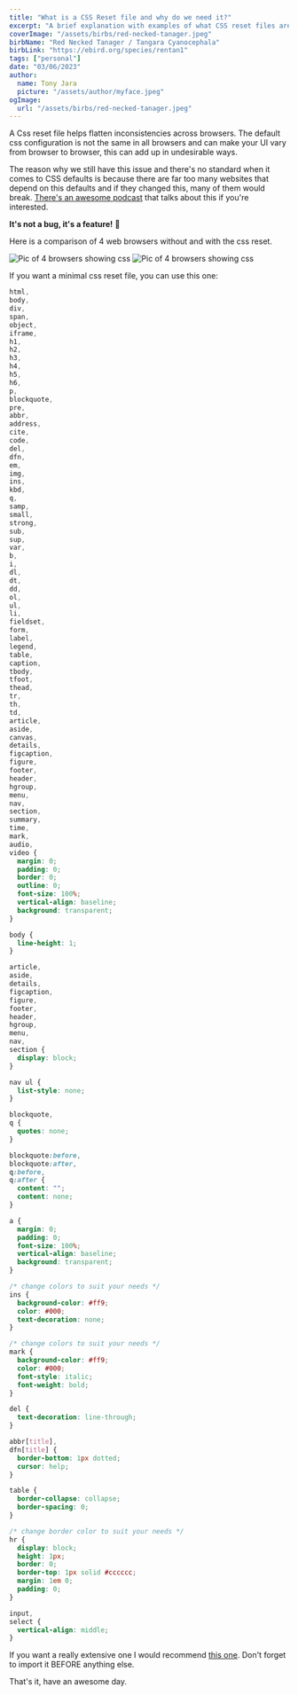 ```yaml
---
title: "What is a CSS Reset file and why do we need it?"
excerpt: "A brief explanation with examples of what CSS reset files are and why it's a good idea to use them."
coverImage: "/assets/birbs/red-necked-tanager.jpeg"
birbName: "Red Necked Tanager / Tangara Cyanocephala"
birbLink: "https://ebird.org/species/rentan1"
tags: ["personal"]
date: "03/06/2023"
author:
  name: Tony Jara
  picture: "/assets/author/myface.jpeg"
ogImage:
  url: "/assets/birbs/red-necked-tanager.jpeg"
---
```


A Css reset file helps flatten inconsistencies across browsers. The default css configuration is not the same in all browsers and can make your UI vary from browser to browser, this can add up in undesirable ways.

The reason why we still have this issue and there's no standard when it comes to CSS defaults is because there are far too many websites that depend on this defaults and if they changed this, many of them would break. [There's an awesome podcast](https://open.spotify.com/episode/6SYD2Is8dLb73Hua8yKzQw?si=7cad25eb827b4f78) that talks about this if you're interested.

**It's not a bug, it's a feature!** 🐛

Here is a comparison of 4 web browsers without and with the css reset.

<img alt="Pic of 4 browsers showing css" src="/assets/css-reset/no-reset.png" />
<img alt="Pic of 4 browsers showing css" src="/assets/css-reset/with-reset.png" />

If you want a minimal css reset file, you can use this one:

```css
html,
body,
div,
span,
object,
iframe,
h1,
h2,
h3,
h4,
h5,
h6,
p,
blockquote,
pre,
abbr,
address,
cite,
code,
del,
dfn,
em,
img,
ins,
kbd,
q,
samp,
small,
strong,
sub,
sup,
var,
b,
i,
dl,
dt,
dd,
ol,
ul,
li,
fieldset,
form,
label,
legend,
table,
caption,
tbody,
tfoot,
thead,
tr,
th,
td,
article,
aside,
canvas,
details,
figcaption,
figure,
footer,
header,
hgroup,
menu,
nav,
section,
summary,
time,
mark,
audio,
video {
  margin: 0;
  padding: 0;
  border: 0;
  outline: 0;
  font-size: 100%;
  vertical-align: baseline;
  background: transparent;
}

body {
  line-height: 1;
}

article,
aside,
details,
figcaption,
figure,
footer,
header,
hgroup,
menu,
nav,
section {
  display: block;
}

nav ul {
  list-style: none;
}

blockquote,
q {
  quotes: none;
}

blockquote:before,
blockquote:after,
q:before,
q:after {
  content: "";
  content: none;
}

a {
  margin: 0;
  padding: 0;
  font-size: 100%;
  vertical-align: baseline;
  background: transparent;
}

/* change colors to suit your needs */
ins {
  background-color: #ff9;
  color: #000;
  text-decoration: none;
}

/* change colors to suit your needs */
mark {
  background-color: #ff9;
  color: #000;
  font-style: italic;
  font-weight: bold;
}

del {
  text-decoration: line-through;
}

abbr[title],
dfn[title] {
  border-bottom: 1px dotted;
  cursor: help;
}

table {
  border-collapse: collapse;
  border-spacing: 0;
}

/* change border color to suit your needs */
hr {
  display: block;
  height: 1px;
  border: 0;
  border-top: 1px solid #cccccc;
  margin: 1em 0;
  padding: 0;
}

input,
select {
  vertical-align: middle;
}
```

If you want a really extensive one I would recommend [this one](https://gist.github.com/DavidWells/18e73022e723037a50d6). Don't forget to import it BEFORE anything else.

That's it, have an awesome day.
